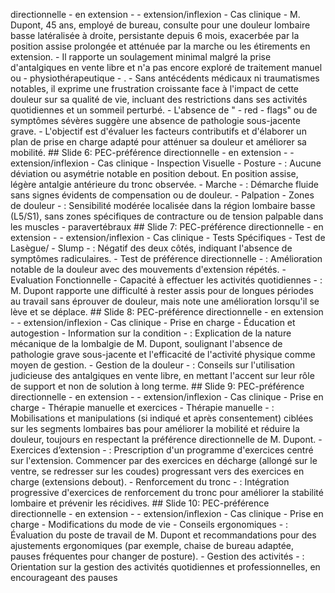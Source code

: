 directionnelle - en extension - - extension/inflexion - Cas clinique - M. Dupont, 45 ans, employé de bureau, consulte pour une douleur lombaire basse latéralisée à droite, persistante depuis 6 mois, exacerbée par la position assise prolongée et atténuée par la marche ou les étirements en extension. - Il rapporte un soulagement minimal malgré la prise d'antalgiques en vente libre et n'a pas encore exploré de traitement manuel ou - physiothérapeutique - . - Sans antécédents médicaux ni traumatismes notables, il exprime une frustration croissante face à l'impact de cette douleur sur sa qualité de vie, incluant des restrictions dans ses activités quotidiennes et un sommeil perturbé. - L'absence de " - red - flags" ou de symptômes sévères suggère une absence de pathologie sous-jacente grave. - L'objectif est d'évaluer les facteurs contributifs et d'élaborer un plan de prise en charge adapté pour atténuer sa douleur et améliorer sa mobilité. ## Slide 6: PEC-préférence directionnelle - en extension - - extension/inflexion - Cas clinique - Inspection Visuelle - Posture - : Aucune déviation ou asymétrie notable en position debout. En position assise, légère antalgie antérieure du tronc observée. - Marche - : Démarche fluide sans signes évidents de compensation ou de douleur. - Palpation - Zones de douleur - : Sensibilité modérée localisée dans la région lombaire basse (L5/S1), sans zones spécifiques de contracture ou de tension palpable dans les muscles - paravertébraux ## Slide 7: PEC-préférence directionnelle - en extension - - extension/inflexion - Cas clinique - Tests Spécifiques - Test de Lasègue/ - Slump - : Négatif des deux côtés, indiquant l'absence de symptômes radiculaires. - Test de préférence directionnelle - : Amélioration notable de la douleur avec des mouvements d'extension répétés. - Evaluation Fonctionnelle - Capacité à effectuer les activités quotidiennes - : M. Dupont rapporte une difficulté à rester assis pour de longues périodes au travail sans éprouver de douleur, mais note une amélioration lorsqu'il se lève et se déplace. ## Slide 8: PEC-préférence directionnelle - en extension - - extension/inflexion - Cas clinique - Prise en charge - Éducation et autogestion - Information sur la condition - : Explication de la nature mécanique de la lombalgie de M. Dupont, soulignant l'absence de pathologie grave sous-jacente et l'efficacité de l'activité physique comme moyen de gestion. - Gestion de la douleur - : Conseils sur l'utilisation judicieuse des antalgiques en vente libre, en mettant l'accent sur leur rôle de support et non de solution à long terme. ## Slide 9: PEC-préférence directionnelle - en extension - - extension/inflexion - Cas clinique - Prise en charge - Thérapie manuelle et exercices - Thérapie manuelle - : Mobilisations et manipulations (si indiqué et après consentement) ciblées sur les segments lombaires bas pour améliorer la mobilité et réduire la douleur, toujours en respectant la préférence directionnelle de M. Dupont. - Exercices d’extension - : Prescription d'un programme d'exercices centré sur l'extension. Commencer par des exercices en décharge (allongé sur le ventre, se redresser sur les coudes) progressant vers des exercices en charge (extensions debout). - Renforcement du tronc - : Intégration progressive d'exercices de renforcement du tronc pour améliorer la stabilité lombaire et prévenir les récidives. ## Slide 10: PEC-préférence directionnelle - en extension - - extension/inflexion - Cas clinique - Prise en charge - Modifications du mode de vie - Conseils ergonomiques - : Évaluation du poste de travail de M. Dupont et recommandations pour des ajustements ergonomiques (par exemple, chaise de bureau adaptée, pauses fréquentes pour changer de posture). - Gestion des activités - : Orientation sur la gestion des activités quotidiennes et professionnelles, en encourageant des pauses